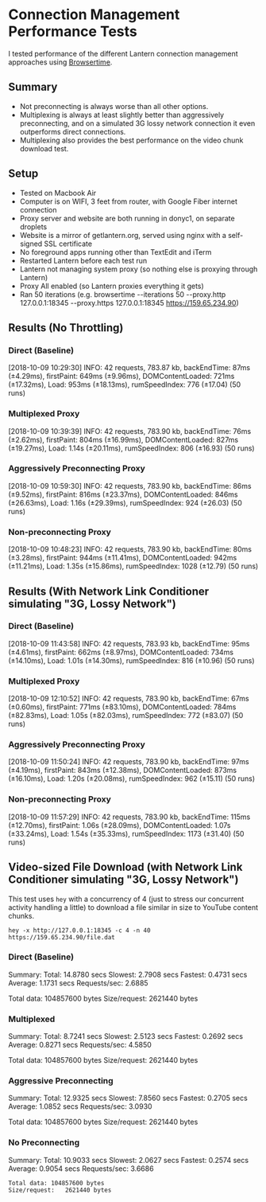 # Connection Management Performance Tests
I tested performance of the different Lantern connection management approaches
using [Browsertime](https://www.sitespeed.io/documentation/browsertime/configuration/).

## Summary

- Not preconnecting is always worse than all other options.
- Multiplexing is always at least slightly better than aggressively preconnecting, and on a simulated 3G lossy network connection it even outperforms direct connections.
- Multiplexing also provides the best performance on the video chunk download test.

## Setup

- Tested on Macbook Air
- Computer is on WIFI, 3 feet from router, with Google Fiber internet connection
- Proxy server and website are both running in donyc1, on separate droplets
- Website is a mirror of getlantern.org, served using nginx with a self-signed SSL certificate
- No foreground apps running other than TextEdit and iTerm
- Restarted Lantern before each test run
- Lantern not managing system proxy (so nothing else is proxying through Lantern)
- Proxy All enabled (so Lantern proxies everything it gets)
- Ran 50 iterations (e.g. browsertime --iterations 50 --proxy.http 127.0.0.1:18345 --proxy.https 127.0.0.1:18345 https://159.65.234.90)

## Results (No Throttling)

### Direct (Baseline)

[2018-10-09 10:29:30] INFO: 42 requests, 783.87 kb, backEndTime: 87ms (±4.29ms), firstPaint: 649ms (±9.96ms), DOMContentLoaded: 721ms (±17.32ms), Load: 953ms (±18.13ms), rumSpeedIndex: 776 (±17.04) (50 runs)

### Multiplexed Proxy

[2018-10-09 10:39:39] INFO: 42 requests, 783.90 kb, backEndTime: 76ms (±2.62ms), firstPaint: 804ms (±16.99ms), DOMContentLoaded: 827ms (±19.27ms), Load: 1.14s (±20.11ms), rumSpeedIndex: 806 (±16.93) (50 runs)

### Aggressively Preconnecting Proxy

[2018-10-09 10:59:30] INFO: 42 requests, 783.90 kb, backEndTime: 86ms (±9.52ms), firstPaint: 816ms (±23.37ms), DOMContentLoaded: 846ms (±26.63ms), Load: 1.16s (±29.39ms), rumSpeedIndex: 924 (±26.03) (50 runs)

### Non-preconnecting Proxy

[2018-10-09 10:48:23] INFO: 42 requests, 783.90 kb, backEndTime: 80ms (±3.28ms), firstPaint: 944ms (±11.41ms), DOMContentLoaded: 942ms (±11.21ms), Load: 1.35s (±15.86ms), rumSpeedIndex: 1028 (±12.79) (50 runs)

## Results (With Network Link Conditioner simulating "3G, Lossy Network")

### Direct (Baseline)
[2018-10-09 11:43:58] INFO: 42 requests, 783.93 kb, backEndTime: 95ms (±4.61ms), firstPaint: 662ms (±8.97ms), DOMContentLoaded: 734ms (±14.10ms), Load: 1.01s (±14.30ms), rumSpeedIndex: 816 (±10.96) (50 runs)

### Multiplexed Proxy
[2018-10-09 12:10:52] INFO: 42 requests, 783.90 kb, backEndTime: 67ms (±0.60ms), firstPaint: 771ms (±83.10ms), DOMContentLoaded: 784ms (±82.83ms), Load: 1.05s (±82.03ms), rumSpeedIndex: 772 (±83.07) (50 runs)

### Aggressively Preconnecting Proxy
[2018-10-09 11:50:24] INFO: 42 requests, 783.90 kb, backEndTime: 97ms (±4.19ms), firstPaint: 843ms (±12.38ms), DOMContentLoaded: 873ms (±16.10ms), Load: 1.20s (±20.08ms), rumSpeedIndex: 962 (±15.11) (50 runs)

### Non-preconnecting Proxy
[2018-10-09 11:57:29] INFO: 42 requests, 783.90 kb, backEndTime: 115ms (±12.70ms), firstPaint: 1.06s (±28.09ms), DOMContentLoaded: 1.07s (±33.24ms), Load: 1.54s (±35.33ms), rumSpeedIndex: 1173 (±31.40) (50 runs)

## Video-sized File Download (with Network Link Conditioner simulating "3G, Lossy Network")
This test uses `hey` with a concurrency of 4 (just to stress our concurrent activity handling a little) to download a file similar in size to YouTube content chunks.

`hey -x http://127.0.0.1:18345 -c 4 -n 40 https://159.65.234.90/file.dat`

### Direct (Baseline)

Summary:
  Total:	14.8780 secs
  Slowest:	2.7908 secs
  Fastest:	0.4731 secs
  Average:	1.1731 secs
  Requests/sec:	2.6885

  Total data:	104857600 bytes
  Size/request:	2621440 bytes


### Multiplexed

Summary:
  Total:	8.7241 secs
  Slowest:	2.5123 secs
  Fastest:	0.2692 secs
  Average:	0.8271 secs
  Requests/sec:	4.5850

  Total data:	104857600 bytes
  Size/request:	2621440 bytes

### Aggressive Preconnecting

Summary:
  Total:	12.9325 secs
  Slowest:	7.8560 secs
  Fastest:	0.2705 secs
  Average:	1.0852 secs
  Requests/sec:	3.0930

  Total data:	104857600 bytes
  Size/request:	2621440 bytes

  ### No Preconnecting

  Summary:
    Total:	10.9033 secs
    Slowest:	2.0627 secs
    Fastest:	0.2574 secs
    Average:	0.9054 secs
    Requests/sec:	3.6686

    Total data:	104857600 bytes
    Size/request:	2621440 bytes
